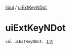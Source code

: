 [libui](index.md) / [uiExtKeyNDot](./ui-ext-key-n-dot.md)

# uiExtKeyNDot

`val uiExtKeyNDot: `[`Int`](https://kotlinlang.org/api/latest/jvm/stdlib/kotlin/-int/index.html)